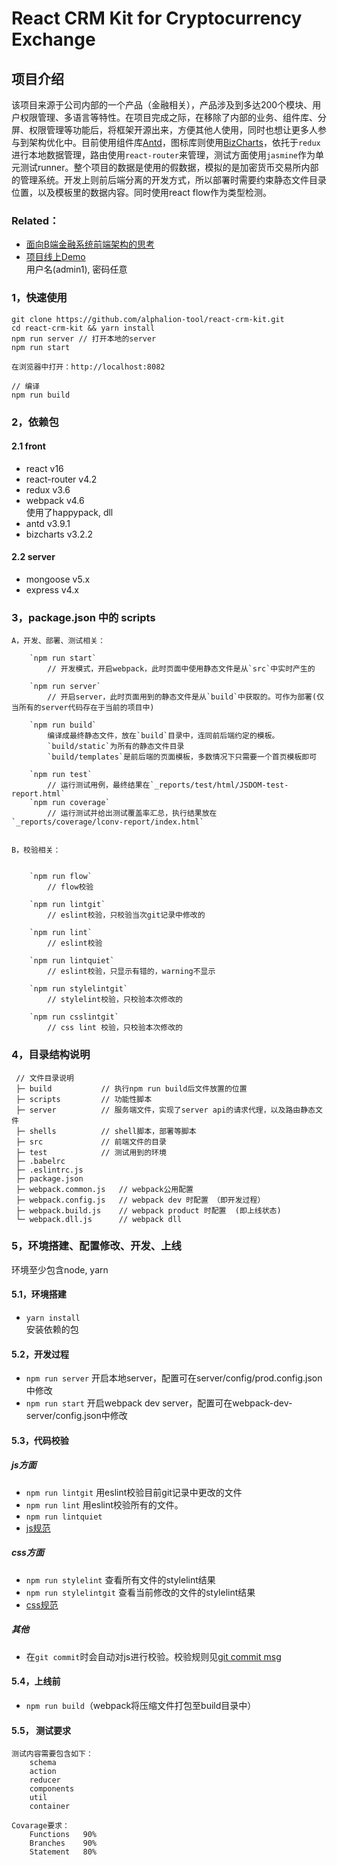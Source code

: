 # React CRM Kit for Cryptocurrency Exchange
## 项目介绍
该项目来源于公司内部的一个产品（金融相关），产品涉及到多达200个模块、用户权限管理、多语言等特性。在项目完成之际，在移除了内部的业务、组件库、分屏、权限管理等功能后，将框架开源出来，方便其他人使用，同时也想让更多人参与到架构优化中。目前使用组件库[Antd](https://ant.design/)，图标库则使用[BizCharts](https://alibaba.github.io/BizCharts/index.html)，依托于`redux`进行本地数据管理，路由使用`react-router`来管理，测试方面使用`jasmine`作为单元测试runner。整个项目的数据是使用的假数据，模拟的是加密货币交易所内部的管理系统。开发上则前后端分离的开发方式，所以部署时需要约束静态文件目录位置，以及模板里的数据内容。同时使用react flow作为类型检测。

### Related：       
- [面向B端金融系统前端架构的思考](https://github.com/deju/think-and-talk/blob/master/how-to-refactor-financial-system.md)
- [项目线上Demo](http://ex.bitbal.top)    
    用户名(admin1), 密码任意


### 1，快速使用
    
    git clone https://github.com/alphalion-tool/react-crm-kit.git
    cd react-crm-kit && yarn install
    npm run server // 打开本地的server
    npm run start

    在浏览器中打开：http://localhost:8082

    // 编译
    npm run build


### 2，依赖包
#### 2.1 front
- react v16
- react-router v4.2
- redux v3.6
- webpack v4.6    
    使用了happypack, dll
- antd v3.9.1
- bizcharts v3.2.2


#### 2.2 server
- mongoose v5.x
- express v4.x


### 3，package.json 中的 scripts

    A，开发、部署、测试相关：

        `npm run start`    
            // 开发模式，开启webpack，此时页面中使用静态文件是从`src`中实时产生的

        `npm run server`    
            // 开启server，此时页面用到的静态文件是从`build`中获取的。可作为部署(仅当所有的server代码存在于当前的项目中)

        `npm run build`     
            编译成最终静态文件，放在`build`目录中，连同前后端约定的模板。    
            `build/static`为所有的静态文件目录    
            `build/templates`是前后端的页面模板，多数情况下只需要一个首页模板即可

        `npm run test`    
            // 运行测试用例，最终结果在`_reports/test/html/JSDOM-test-report.html`    
        `npm run coverage`    
            // 运行测试并给出测试覆盖率汇总，执行结果放在`_reports/coverage/lconv-report/index.html`  

    
    B，校验相关：


        `npm run flow`    
            // flow校验

        `npm run lintgit`        
            // eslint校验，只校验当次git记录中修改的

        `npm run lint`    
            // eslint校验

        `npm run lintquiet`    
            // eslint校验，只显示有错的，warning不显示

        `npm run stylelintgit`    
            // stylelint校验，只校验本次修改的    

        `npm run csslintgit`    
            // css lint 校验，只校验本次修改的


### 4，目录结构说明
     
     // 文件目录说明
     ├─ build           // 执行npm run build后文件放置的位置
     ├─ scripts         // 功能性脚本
     ├─ server          // 服务端文件，实现了server api的请求代理，以及路由静态文件
     ├─ shells          // shell脚本，部署等脚本
     ├─ src             // 前端文件的目录
     ├─ test            // 测试用到的环境
     ├─ .babelrc
     ├─ .eslintrc.js
     ├─ package.json
     ├─ webpack.common.js   // webpack公用配置
     ├─ webpack.config.js   // webpack dev 时配置 （即开发过程）
     ├─ webpack.build.js    // webpack product 时配置  (即上线状态)
     └─ webpack.dll.js      // webpack dll 
     

### 5，环境搭建、配置修改、开发、上线
环境至少包含node, yarn    

#### 5.1，环境搭建
- `yarn install`   
    安装依赖的包     
        
#### 5.2，开发过程
- `npm run server`  开启本地server，配置可在server/config/prod.config.json中修改
- `npm run start`  开启webpack dev server，配置可在webpack-dev-server/config.json中修改

#### 5.3，代码校验
##### js方面
- `npm run lintgit`  用eslint校验目前git记录中更改的文件      
- `npm run lint`  用eslint校验所有的文件。
- `npm run lintquiet`
- [js规范](https://github.com/alphalion-tool/frontend-standard/blob/master/js.md)

##### css方面
- `npm run stylelint` 查看所有文件的stylelint结果
- `npm run stylelintgit` 查看当前修改的文件的stylelint结果
- [css规范](https://github.com/alphalion-tool/frontend-standard/blob/master/css.md)

##### 其他
- 在`git commit`时会自动对js进行校验。校验规则见[git commit msg](https://github.com/alphalion-tool/frontend-standard/blob/master/git.md)


#### 5.4，上线前
- `npm run build`（webpack将压缩文件打包至build目录中）     

#### 5.5， 测试要求

    测试内容需要包含如下：
        schema
        action
        reducer
        components
        util
        container

    Covarage要求：
        Functions   90%
        Branches    90%
        Statement   80%
    

